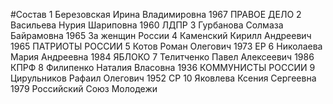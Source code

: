 #Состав
1 Березовская Ирина Владимировна 1967 ПРАВОЕ ДЕЛО
2 Васильева Нурия Шариповна 1960 ЛДПР
3 Гурбанова Солмаза Байрамовна 1965 За женщин России
4 Каменский Кирилл Андреевич 1965 ПАТРИОТЫ РОССИИ
5 Котов Роман Олегович 1973 ЕР
6 Николаева Мария Андреевна 1984 ЯБЛОКО
7 Телитченко Павел Алексеевич 1986 КПРФ
8 Филипенко Наталия Власовна 1936 КОММУНИСТЫ РОССИИ
9 Цирульников Рафаил Олегович 1952 СР
10 Яковлева Ксения Сергеевна 1979 Российский Союз Молодежи
